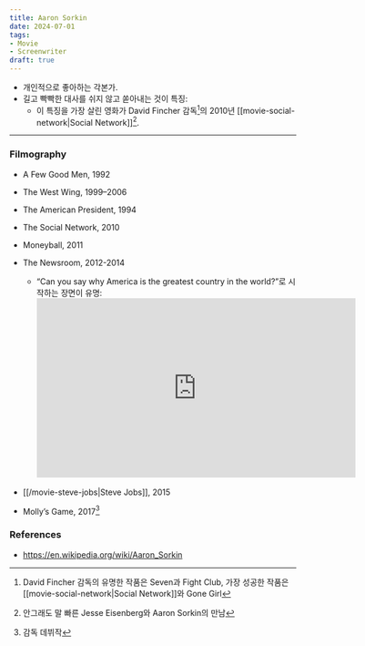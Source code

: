 ```yaml
---
title: Aaron Sorkin
date: 2024-07-01
tags:
- Movie
- Screenwriter
draft: true
---
```


- 개인적으로 좋아하는 각본가.
- 길고 빡빡한 대사를 쉬지 않고 쏟아내는 것이 특징:
    - 이 특징을 가장 살린 영화가 David Fincher 감독[^1]의 2010년 [[movie-social-network|Social Network]][^2].

[^1]: David Fincher 감독의 유명한 작품은 Seven과 Fight Club, 가장 성공한 작품은 [[movie-social-network|Social Network]]와 Gone Girl
[^2]: 안그래도 말 빠른 Jesse Eisenberg와 Aaron Sorkin의 만남


---
### Filmography
- A Few Good Men, 1992
- The West Wing, 1999–2006
- The American President, 1994
- The Social Network, 2010
- Moneyball, 2011
- The Newsroom, 2012-2014
    - “Can you say why America is the greatest country in the world?”로 시작하는 장면이 유명:
        <iframe width="560" height="315" src="https://www.youtube.com/embed/fJh9t9h6Wn0?si=I2zRS4Voojt6ENOf&amp;start=14" title="YouTube video player" frameborder="0" allow="accelerometer; autoplay; clipboard-write; encrypted-media; gyroscope; picture-in-picture; web-share" referrerpolicy="strict-origin-when-cross-origin" allowfullscreen></iframe>
        
- [[/movie-steve-jobs|Steve Jobs]], 2015
- Molly’s Game, 2017[^3]


[^3]: 감독 데뷔작


### References
- https://en.wikipedia.org/wiki/Aaron_Sorkin
